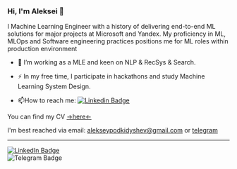 ### Hi, I'm Aleksei 👋

I Machine Learning Engineer with a history of delivering end-to-end ML solutions for major projects at Microsoft and Yandex. My proficiency in ML, MLOps and Software engineering practices positions me for ML roles within production environment

- :telescope: I’m working as a MLE and keen on NLP & RecSys & Search.

- :zap: In my free time, I participate in hackathons and study Machine Learning System Design.

- :mailbox:How to reach me: [![Linkedin Badge](https://img.shields.io/badge/-alekseyen-blue?style=flat&logo=Linkedin&logoColor=white)](https://www.linkedin.com/in/alekseyen/)

You can find my CV [->here<-](https://drive.google.com/file/d/1fiYFN44gB65G-4mdRmDvC1vYHs4ogYp9/view?usp=share_link)

I'm best reached via email: <alekseypodkidyshev@gmail.com> or [telegram](t.me/alekseyen)

---

<div id="badges">
  <a href="https://www.linkedin.com/in/alekseyen/">
    <img src="https://img.shields.io/badge/LinkedIn-blue?style=for-the-badge&logo=linkedin&logoColor=white" alt="LinkedIn Badge"/>
  </a>
</div>
<div id="badges">
<img src="https://komarev.com/ghpvc/?username=alekseyen&style=flat-square&color=blue" alt="Telegram Badge"/>
</div>

